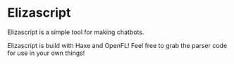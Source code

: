 # Elizascript
Elizascript is a simple tool for making chatbots.

Elizascript is build with Haxe and OpenFL! Feel free to grab the parser code for use in your own things!
